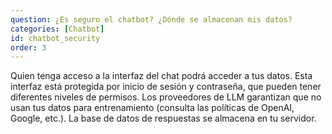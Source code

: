 ```yaml
---
question: ¿Es seguro el chatbot? ¿Dónde se almacenan mis datos?
categories: [Chatbot]
id: chatbot_security
order: 3
---
```


Quien tenga acceso a la interfaz del chat podrá acceder a tus datos. Esta interfaz está protegida por inicio de sesión y contraseña, que pueden tener diferentes niveles de permisos. Los proveedores de LLM garantizan que no usan tus datos para entrenamiento (consulta las políticas de OpenAI, Google, etc.). La base de datos de respuestas se almacena en tu servidor.